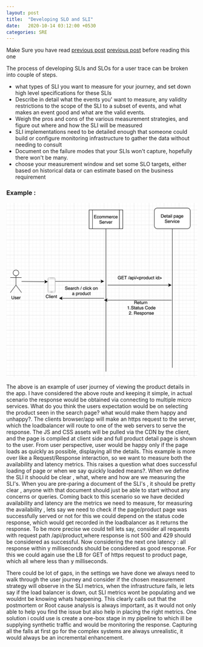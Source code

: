 ```yaml
---
layout: post
title:  "Developing SLO and SLI"
date:   2020-10-14 03:12:00 +0530
categories: SRE
--- 
```


Make Sure you have read [previous post] [previous post] before reading this one

The process of developing SLIs and SLOs for a user trace can be broken into couple of  steps.

* what types of SLI you want to measure for your journey, and set down high level specifications for these SLIs
* Describe in detail what the events you' want to measure, any validity restrictions to the scope of the SLI to a subset
of events, and what makes an event good and what are the valid events.
* Weigh the pros and cons of the various measurement strategies, and figure out where and how the SLI will be measured
* SLI implementations need to be detailed enough that someone could build or configure monitoring infrastructure to gather 
the data without needing to consult 
* Document on the failure modes that your SLIs won't capture, hopefully there won't be many.
* choose your measurement window and set some SLO targets, either based on historical data or can estimate based on the 
business requirement

### Example :

![sre_blog_post3_1](/images/sre_blog_post3_1.png)

The above is an example of user journey of viewing the product details in the app. I have considered the above route and 
keeping it simple, in actual scenario the response would be obtained via connecting to multiple micro services. What do you
think the users expectation would be on selecting the product seen in the search page? what would make them happy and 
unhappy?. The clients browser/app will make an https request to the server, which the loadbalancer will route to one of the
web servers to serve the response. The JS and CSS assets will be pulled via the CDN by the client, and the page is compiled at
client side and full product detail page is shown to the user. From user perspective, user would be happy only if the page 
loads as quickly as possible, displaying all the details. This example is more over like a Request/Response interaction,
so we want to measure both the availability and latency metrics. This raises a question what does successful loading of page 
or when we say quickly loaded means?. When we define the SLI it shoould be clear , what, where and how are 
we measuring the SLI's. When you are pre-paring a document of the SLI's , it should be pretty clear , anyone with that 
document should just be able to start without any concerns or queries. Coming back to this scenario so we have decided 
availability and latency are the metrics we need to measure, for measuring the availability , lets say we need to check 
if the page/product page was successfully served or not for this we could depend on the status code response, which would get 
recorded in the loadbalancer as it returns the response. To be more precise we could tell lets say, consider all requests 
with request path /api/product<id>,where response is not 500 and 429 should be considered as successful. Now considering the 
next one latency : all response within y milliseconds should be considered as good response. For this we could again use the LB
for GET of https request to product page, which all where less than y milliseconds.

There could be lot of gaps, in the settings we have done we always need to walk through the user journey and consider 
if the chosen measurement strategy will observe in the SLI metrics, when the infrastructure fails, ie lets say if the load 
balancer is down, out SLI metrics wont be populating and we wouldnt be knowing whats happening. This clearly calls out that 
the postmortem or Root cause analysis is always important, as it would not only able to help you find the issue but also help in
placing the right metrics. One solution i could use is create a one-box stage in my pipeline to which ill be supplying 
synthetic traffic and would be monitoring the response. Capturing all the falls at first go for the complex systems are always 
unrealistic, it would always be an incremental enhancement.

[previous post]:/sre_blog/sre/2020/10/14/choose-good-sli.html
